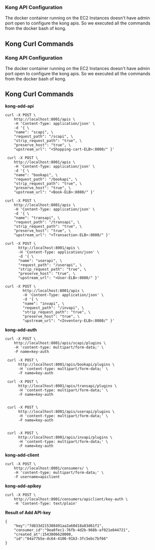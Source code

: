 ### Kong API Configuration

The docker container running on the EC2 Instances doesn't have admin port open to configure the kong apis. So we executed all the commands from the docker bash of kong.


## Kong Curl Commands

### Kong API Configuration

The docker container running on the EC2 Instances doesn't have admin port open to configure the kong apis. So we executed all the commands from the docker bash of kong.


## Kong Curl Commands

**kong-add-api**

    curl -X POST \
        http://localhost:8001/apis \
        -H 'Content-Type: application/json' \
        -d '{ \
        "name": "scapi", \
        "request_path": "/scapi", \
        "strip_request_path": "true", \
        "preserve_host": "true", \
        "upstream_url": "<Shopping-cart-ELB>:8080/" }'
    
     curl -X POST \
        http://localhost:8001/apis \
        -H 'Content-Type: application/json' \
        -d '{ \
        "name": "bookapi", \
        "request_path": "/bookapi", \
        "strip_request_path": "true", \
        "preserve_host": "true", \
        "upstream_url": "<Book-ELB>:8080/" }'
    
    curl -X POST \
        http://localhost:8001/apis \
        -H 'Content-Type: application/json' \
        -d '{ \
        "name": "transapi", \
        "request_path": "/transapi", \
        "strip_request_path": "true", \
        "preserve_host": "true", \
        "upstream_url": "<Transaction-ELB>:8080/" }'
    
    curl -X POST \
          http://localhost:8001/apis \
          -H 'Content-Type: application/json' \
          -d '{ \
          "name": "userapi", \
          "request_path": "/userapi", \
          "strip_request_path": "true", \
          "preserve_host": "true", \
          "upstream_url": "<User-ELB>:8080/" }'
          
    curl -X POST \
            http://localhost:8001/apis \
            -H 'Content-Type: application/json' \
            -d '{ \
            "name": "invapi", \
            "request_path": "/invapi", \
            "strip_request_path": "true", \
            "preserve_host": "true", \
            "upstream_url": "<Inventory-ELB>:8080/" }'      
            
            
  **kong-add-auth**
  
    curl -X POST \
        http://localhost:8001/apis/scapi/plugins \
        -H 'content-type: multipart/form-data;' \
        -F name=key-auth
        
     curl -X POST \
          http://localhost:8001/apis/bookapi/plugins \
          -H 'content-type: multipart/form-data;' \
          -F name=key-auth     

     curl -X POST \
          http://localhost:8001/apis/transapi/plugins \
          -H 'content-type: multipart/form-data;' \
          -F name=key-auth


     curl -X POST \
          http://localhost:8001/apis/userapi/plugins \
          -H 'content-type: multipart/form-data;' \
          -F name=key-auth     


     curl -X POST \
          http://localhost:8001/apis/invapi/plugins \
          -H 'content-type: multipart/form-data;' \
          -F name=key-auth    
        
**kong-add-client**

    curl -X POST \
        http://localhost:8001/consumers/ \
        -H 'content-type: multipart/form-data;' \
        -F username=apiclient

**kong-add-apikey**

    curl -X POST \
        http://localhost:8001/consumers/apiclient/key-auth \
        -H 'Content-Type: text/plain'
        
        
**Result of Add API-key**

    {
        "key":"7d833d215308491aa2a60d18a83d61f1",
        "consumer_id":"9ea0fec1-76fb-4d2b-968b-af021e844721",
        "created_at":1543806620000,
        "id":"04a77b5e-dc64-4106-91b3-3fc5ebc7bf66"
    }

